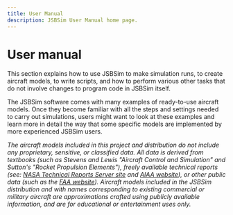 ```yaml
---
title: User Manual
description: JSBSim User Manual home page.
---
```


# User manual

This section explains how to use JSBSim to make simulation runs, to create aircraft models, to write scripts, and how to perform various other tasks that do not involve changes to program code in JSBSim itself.

The JSBSim software comes with many examples of ready-to-use aircraft models. Once they become familiar with all the steps and settings needed to carry out simulations, users might want to look at these examples and learn more in detail the way that some specific models are implemented by more experienced JSBSim users.

*The aircraft models included in this project and distribution do not include any proprietary, sensitive, or classified data. All data is derived from textbooks (such as Stevens and Lewis "Aircraft Control and Simulation" and Sutton's "Rocket Propulsion Elements"), freely available technical reports (see: [NASA Technical Reports Server site](https://ntrs.nasa.gov) and [AIAA website](https://www.aiaa.org)), or other public data (such as the [FAA website](https://www.faa.gov)). Aircraft models included in the JSBSim distribution and with names corresponding to existing commercial or military aircraft are approximations crafted using publicly available information, and are for educational or entertainment uses only.*

